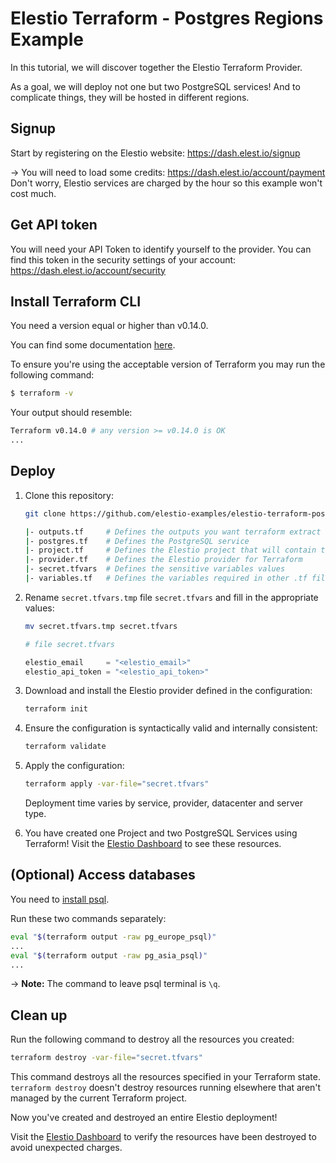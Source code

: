 # Elestio Terraform - Postgres Regions Example

In this tutorial, we will discover together the Elestio Terraform Provider.

As a goal, we will deploy not one but two PostgreSQL services!
And to complicate things, they will be hosted in different regions.

## Signup

Start by registering on the Elestio website: https://dash.elest.io/signup

-> You will need to load some credits: https://dash.elest.io/account/payment
<br>Don't worry, Elestio services are charged by the hour so this example won't cost much.

## Get API token

You will need your API Token to identify yourself to the provider.
You can find this token in the security settings of your account: https://dash.elest.io/account/security

## Install Terraform CLI

You need a version equal or higher than v0.14.0.

You can find some documentation [here](https://developer.hashicorp.com/terraform/tutorials/aws-get-started/install-cli#install-terraform).

To ensure you're using the acceptable version of Terraform you may run the following command:

```bash
$ terraform -v
```

Your output should resemble:

```bash
Terraform v0.14.0 # any version >= v0.14.0 is OK
...
```

## Deploy

1.  Clone this repository:

    ```bash
    git clone https://github.com/elestio-examples/elestio-terraform-postgres-regions
    ```

    ```bash
    |- outputs.tf     # Defines the outputs you want terraform extract
    |- postgres.tf    # Defines the PostgreSQL service
    |- project.tf     # Defines the Elestio project that will contain the PostgreSQL service
    |- provider.tf    # Defines the Elestio provider for Terraform
    |- secret.tfvars  # Defines the sensitive variables values
    |- variables.tf   # Defines the variables required in other .tf files
    ```

2.  Rename `secret.tfvars.tmp` file `secret.tfvars` and fill in the appropriate values:

    ```bash
    mv secret.tfvars.tmp secret.tfvars
    ```

    ```terraform
    # file secret.tfvars

    elestio_email     = "<elestio_email>"
    elestio_api_token = "<elestio_api_token>"
    ```

3.  Download and install the Elestio provider defined in the configuration:

    ```bash
    terraform init
    ```

4.  Ensure the configuration is syntactically valid and internally consistent:

    ```bash
    terraform validate
    ```

5.  Apply the configuration:

    ```bash
    terraform apply -var-file="secret.tfvars"
    ```

    Deployment time varies by service, provider, datacenter and server type.

6.  You have created one Project and two PostgreSQL Services using Terraform! Visit the [Elestio Dashboard](https://dash.elest.io/) to see these resources.

## (Optional) Access databases

You need to [install psql](https://www.timescale.com/blog/how-to-install-psql-on-mac-ubuntu-debian-windows/).

Run these two commands separately:

```bash
eval "$(terraform output -raw pg_europe_psql)"
...
eval "$(terraform output -raw pg_asia_psql)"
...
```

-> **Note:** The command to leave psql terminal is `\q`.

## Clean up

Run the following command to destroy all the resources you created:

```bash
terraform destroy -var-file="secret.tfvars"
```

This command destroys all the resources specified in your Terraform state. `terraform destroy` doesn't destroy resources running elsewhere that aren't managed by the current Terraform project.

Now you've created and destroyed an entire Elestio deployment!

Visit the [Elestio Dashboard](https://dash.elest.io/) to verify the resources have been destroyed to avoid unexpected charges.
